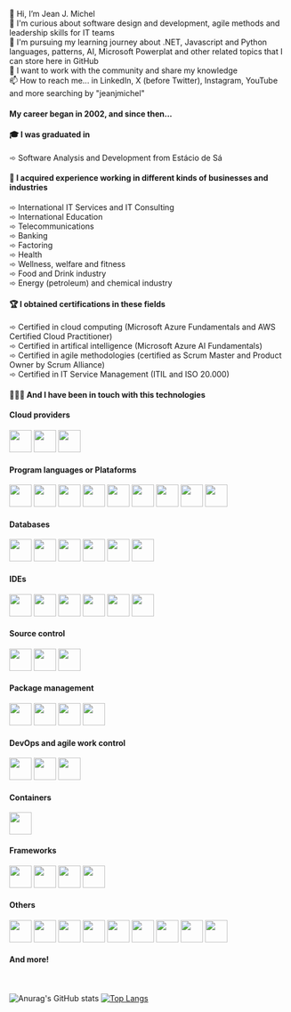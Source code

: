 👋 Hi, I’m Jean J. Michel</br>
👀 I'm curious about software design and development, agile methods and leadership skills for IT teams</br>
🌱 I'm pursuing my learning journey about .NET, Javascript and Python languages, patterns, AI, Microsoft Powerplat and other related topics that I can store here in GitHub</br>
💞️ I want to work with the community and share my knowledge</br>
📫 How to reach me... in LinkedIn, X (before Twitter), Instagram, YouTube and more searching by "jeanjmichel"</br>

#### My career began in 2002, and since then...</br>

#### 🎓 I was graduated in</br>

➾ Software Analysis and Development from Estácio de Sá</br>

#### 💼 I acquired experience working in different kinds of businesses and industries</br>

➾ International IT Services and IT Consulting</br>
󠁝󠀠󠀠󠀠󠀠󠀠󠀠󠀠󠀠‍➾ International Education</br>
➾ Telecommunications</br>
➾ Banking</br>
➾ Factoring</br>
➾ Health</br>
➾ Wellness, welfare and fitness</br>
➾ Food and Drink industry</br>
➾ Energy (petroleum) and chemical industry</br>

#### 🏆 I obtained certifications in these fields </br>

➾ Certified in cloud computing (Microsoft Azure Fundamentals and AWS Certified Cloud Practitioner) </br>
➾ Certified in artifical intelligence (Microsoft Azure AI Fundamentals) </br>
➾ Certified in agile methodologies (certified as Scrum Master and Product Owner by Scrum Alliance) </br>
➾ Certified in IT Service Management (ITIL and ISO 20.000) </br>

#### 🧑🏻‍💻 And I have been in touch with this technologies <br/>

#### Cloud providers <br/>
<img src="https://cdn.jsdelivr.net/gh/devicons/devicon@latest/icons/amazonwebservices/amazonwebservices-original-wordmark.svg" width="40" height="40"/> <img src="https://cdn.jsdelivr.net/gh/devicons/devicon@latest/icons/azure/azure-original.svg" width="40" height="40"/> <img src="https://cdn.jsdelivr.net/gh/devicons/devicon@latest/icons/heroku/heroku-original.svg" width="40" height="40"/> <br/>

#### Program languages or Plataforms <br/>
<img src="https://cdn.jsdelivr.net/gh/devicons/devicon@latest/icons/arduino/arduino-original.svg" width="40" height="40"/> <img src="https://cdn.jsdelivr.net/gh/devicons/devicon@latest/icons/embeddedc/embeddedc-original-wordmark.svg" width="40" height="40"/> <img src="https://cdn.jsdelivr.net/gh/devicons/devicon@latest/icons/c/c-original.svg" width="40" height="40"/> <img src="https://cdn.jsdelivr.net/gh/devicons/devicon@latest/icons/csharp/csharp-original.svg" width="40" height="40"/> <img src="https://cdn.jsdelivr.net/gh/devicons/devicon@latest/icons/dotnetcore/dotnetcore-original.svg" width="40" height="40"/> <img src="https://cdn.jsdelivr.net/gh/devicons/devicon@latest/icons/java/java-original.svg" width="40" height="40"/> <img src="https://cdn.jsdelivr.net/gh/devicons/devicon@latest/icons/javascript/javascript-original.svg" width="40" height="40"/> <img src="https://cdn.jsdelivr.net/gh/devicons/devicon@latest/icons/typescript/typescript-original.svg" width="40" height="40"/> <img src="https://cdn.jsdelivr.net/gh/devicons/devicon@latest/icons/python/python-original.svg" width="40" height="40"/> <br/>

#### Databases <br/>
<img src="https://cdn.jsdelivr.net/gh/devicons/devicon@latest/icons/mysql/mysql-original-wordmark.svg" width="40" height="40"/> <img src="https://cdn.jsdelivr.net/gh/devicons/devicon@latest/icons/mariadb/mariadb-original-wordmark.svg" width="40" height="40"/> <img src="https://cdn.jsdelivr.net/gh/devicons/devicon@latest/icons/microsoftsqlserver/microsoftsqlserver-original-wordmark.svg" width="40" height="40"/> <img src="https://cdn.jsdelivr.net/gh/devicons/devicon@latest/icons/oracle/oracle-original.svg" width="40" height="40"/> <img src="https://cdn.jsdelivr.net/gh/devicons/devicon@latest/icons/postgresql/postgresql-original-wordmark.svg" width="40" height="40"/> <img src="https://cdn.jsdelivr.net/gh/devicons/devicon@latest/icons/sqlite/sqlite-original-wordmark.svg" width="40" height="40"/><br/>

#### IDEs <br/>
<img src="https://cdn.jsdelivr.net/gh/devicons/devicon@latest/icons/dbeaver/dbeaver-original.svg" width="40" height="40"/> <img src="https://cdn.jsdelivr.net/gh/devicons/devicon@latest/icons/sqldeveloper/sqldeveloper-original.svg" width="40" height="40"/> <img src="https://cdn.jsdelivr.net/gh/devicons/devicon@latest/icons/eclipse/eclipse-original-wordmark.svg" width="40" height="40"/> <img src="https://cdn.jsdelivr.net/gh/devicons/devicon@latest/icons/visualstudio/visualstudio-original.svg" width="40" height="40"/> <img src="https://cdn.jsdelivr.net/gh/devicons/devicon@latest/icons/vscode/vscode-original.svg" width="40" height="40"/> <img src="https://cdn.jsdelivr.net/gh/devicons/devicon@latest/icons/githubcodespaces/githubcodespaces-original.svg" width="40" height="40"/><br/>

#### Source control <br/>
<img src="https://cdn.jsdelivr.net/gh/devicons/devicon@latest/icons/bitbucket/bitbucket-original.svg" width="40" height="40"/> <img src="https://cdn.jsdelivr.net/gh/devicons/devicon@latest/icons/git/git-original.svg" width="40" height="40"/> <img src="https://cdn.jsdelivr.net/gh/devicons/devicon@latest/icons/github/github-original.svg" width="40" height="40"/><br/>

#### Package management <br/>
<img src="https://cdn.jsdelivr.net/gh/devicons/devicon@latest/icons/homebrew/homebrew-original.svg" width="40" height="40"/> <img src="https://cdn.jsdelivr.net/gh/devicons/devicon@latest/icons/npm/npm-original-wordmark.svg" width="40" height="40"/> <img src="https://cdn.jsdelivr.net/gh/devicons/devicon@latest/icons/nuget/nuget-original.svg" width="40" height="40"/> <img src="https://cdn.jsdelivr.net/gh/devicons/devicon@latest/icons/yarn/yarn-original.svg" width="40" height="40"/><br/>

#### DevOps and agile work control<br />

<img src="https://cdn.jsdelivr.net/gh/devicons/devicon@latest/icons/azuredevops/azuredevops-original.svg" width="40" height="40"/> <img src="https://cdn.jsdelivr.net/gh/devicons/devicon@latest/icons/jira/jira-original.svg" width="40" height="40"/> <img src="https://cdn.jsdelivr.net/gh/devicons/devicon@latest/icons/trello/trello-original.svg" width="40" height="40"/>

#### Containers <br />
<img src="https://cdn.jsdelivr.net/gh/devicons/devicon@latest/icons/docker/docker-original.svg" width="40" height="40"/> <br />

#### Frameworks <br />
<img src="https://cdn.jsdelivr.net/gh/devicons/devicon@latest/icons/flask/flask-original.svg" width="40" height="40"/> <img src="https://cdn.jsdelivr.net/gh/devicons/devicon@latest/icons/hibernate/hibernate-original.svg" width="40" height="40"/> <img src="https://cdn.jsdelivr.net/gh/devicons/devicon@latest/icons/nextjs/nextjs-original-wordmark.svg" width="40" height="40"/> <img src="https://cdn.jsdelivr.net/gh/devicons/devicon@latest/icons/nodejs/nodejs-original-wordmark.svg" width="40" height="40"/><br />

#### Others <br />
<img src="https://cdn.jsdelivr.net/gh/devicons/devicon@latest/icons/powershell/powershell-original.svg" width="40" height="40"/> <img src="https://cdn.jsdelivr.net/gh/devicons/devicon@latest/icons/nodemon/nodemon-original.svg" width="40" height="40"/> <img src="https://cdn.jsdelivr.net/gh/devicons/devicon@latest/icons/postman/postman-original.svg" width="40" height="40"/> <img src="https://cdn.jsdelivr.net/gh/devicons/devicon@latest/icons/swagger/swagger-original.svg" width="40" height="40"/> <img src="https://cdn.jsdelivr.net/gh/devicons/devicon@latest/icons/unifiedmodelinglanguage/unifiedmodelinglanguage-original.svg" width="40" height="40"/> <img src="https://cdn.jsdelivr.net/gh/devicons/devicon@latest/icons/xml/xml-original.svg" width="40" height="40"/> <img src="https://cdn.jsdelivr.net/gh/devicons/devicon@latest/icons/yaml/yaml-original.svg" width="40" height="40"/> <img src="https://cdn.jsdelivr.net/gh/devicons/devicon@latest/icons/markdown/markdown-original.svg" width="40" height="40"/> <img src="https://cdn.jsdelivr.net/gh/devicons/devicon@latest/icons/msdos/msdos-original.svg" width="40" height="40"/><br />

#### And more!

</br></br>
![Anurag's GitHub stats](https://github-readme-stats.vercel.app/api?username=jeanjmichel&show_icons=true&theme=radical) [![Top Langs](https://github-readme-stats.vercel.app/api/top-langs/?username=jeanjmichel&layout=donut&theme=radical)](https://github.com/jeanjmichel/github-readme-stats)
<br /><br />


